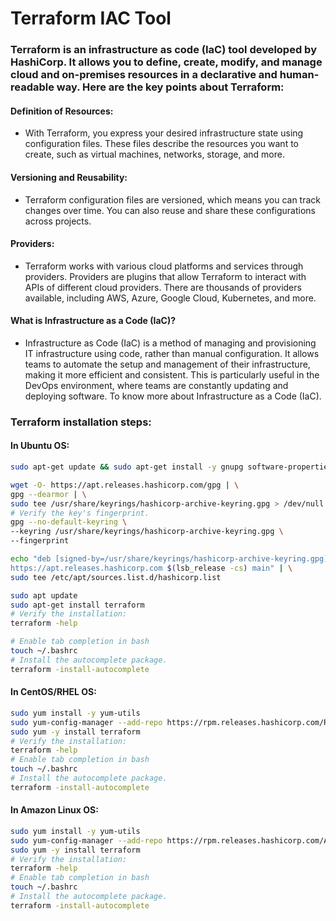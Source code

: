# Terraform IAC Tool

### Terraform is an infrastructure as code (IaC) tool developed by HashiCorp. It allows you to define, create, modify, and manage cloud and on-premises resources in a declarative and human-readable way. Here are the key points about Terraform:

#### Definition of Resources:
- With Terraform, you express your desired infrastructure state using configuration files. These files describe the resources you want to create, such as virtual machines, networks, storage, and more.

#### Versioning and Reusability:
- Terraform configuration files are versioned, which means you can track changes over time. You can also reuse and share these configurations across projects.

#### Providers:
- Terraform works with various cloud platforms and services through providers. Providers are plugins that allow Terraform to interact with APIs of different cloud providers. There are thousands of providers available, including AWS, Azure, Google Cloud, Kubernetes, and more.

#### What is Infrastructure as a Code (IaC)?
- Infrastructure as Code (IaC) is a method of managing and provisioning IT infrastructure using code, rather than manual configuration. It allows teams to automate the setup and management of their infrastructure, making it more efficient and consistent. This is particularly useful in the DevOps environment, where teams are constantly updating and deploying software. To know more about Infrastructure as a Code (IaC).

### Terraform installation steps:
#### In Ubuntu OS:
```bash
sudo apt-get update && sudo apt-get install -y gnupg software-properties-common

wget -O- https://apt.releases.hashicorp.com/gpg | \
gpg --dearmor | \
sudo tee /usr/share/keyrings/hashicorp-archive-keyring.gpg > /dev/null
# Verify the key's fingerprint.
gpg --no-default-keyring \
--keyring /usr/share/keyrings/hashicorp-archive-keyring.gpg \
--fingerprint

echo "deb [signed-by=/usr/share/keyrings/hashicorp-archive-keyring.gpg] \
https://apt.releases.hashicorp.com $(lsb_release -cs) main" | \
sudo tee /etc/apt/sources.list.d/hashicorp.list

sudo apt update
sudo apt-get install terraform
# Verify the installation:
terraform -help

# Enable tab completion in bash
touch ~/.bashrc
# Install the autocomplete package.
terraform -install-autocomplete
```
#### In CentOS/RHEL OS:
```bash
sudo yum install -y yum-utils
sudo yum-config-manager --add-repo https://rpm.releases.hashicorp.com/RHEL/hashicorp.repo
sudo yum -y install terraform
# Verify the installation:
terraform -help
# Enable tab completion in bash
touch ~/.bashrc
# Install the autocomplete package.
terraform -install-autocomplete
```

#### In Amazon Linux OS:
```bash
sudo yum install -y yum-utils
sudo yum-config-manager --add-repo https://rpm.releases.hashicorp.com/AmazonLinux/hashicorp.repo
sudo yum -y install terraform
# Verify the installation:
terraform -help
# Enable tab completion in bash
touch ~/.bashrc
# Install the autocomplete package.
terraform -install-autocomplete
```
